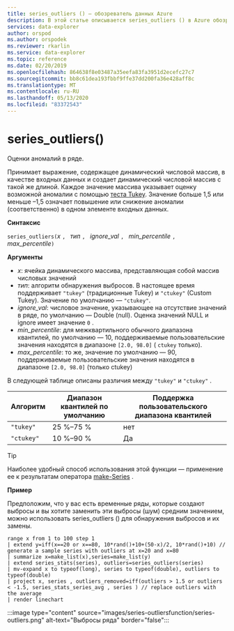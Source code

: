 ```yaml
---
title: series_outliers () — обозреватель данных Azure
description: В этой статье описывается series_outliers () в Azure обозреватель данных.
services: data-explorer
author: orspod
ms.author: orspodek
ms.reviewer: rkarlin
ms.service: data-explorer
ms.topic: reference
ms.date: 02/20/2019
ms.openlocfilehash: 864638f8e03487a35eefa83fa3951d2ecefc27c7
ms.sourcegitcommit: bb8c61dea193fbbf9ffe37dd200fa36e428aff8c
ms.translationtype: MT
ms.contentlocale: ru-RU
ms.lasthandoff: 05/13/2020
ms.locfileid: "83372543"
---
```

# <a name="series_outliers"></a>series_outliers()

Оценки аномалий в ряде.

Принимает выражение, содержащее динамический числовой массив, в качестве входных данных и создает динамический числовой массив с такой же длиной. Каждое значение массива указывает оценку возможной аномалии с помощью [теста Tukey](https://en.wikipedia.org/wiki/Outlier#Tukey.27s_test). Значение больше 1,5 или меньше –1,5 означает повышение или снижение аномалии (соответственно) в одном элементе входных данных.   

**Синтаксис**

`series_outliers(`*x* `, ` *тип* `, ` *ignore_val* `, ` *min_percentile* `, ` *max_percentile*`)`

**Аргументы**

* *x*: ячейка динамического массива, представляющая собой массив числовых значений
* *тип*: алгоритм обнаружения выбросов. В настоящее время поддерживает `"tukey"` (традиционные Tukey) и `"ctukey"` (Custom Tukey). Значение по умолчанию — `"ctukey"`.
* *ignore_val*: числовое значение, указывающее на отсутствие значений в ряде, по умолчанию — Double (null). Оценка значений NULL и ignore имеет значение `0` .
* *min_percentile*: для межквартильного обычного диапазона квантилей, по умолчанию — 10, поддерживаемые пользовательские значения находятся в диапазоне `[2.0, 98.0]` ( `ctukey` только). 
* *max_percentile*: то же, значение по умолчанию — 90, поддерживаемые пользовательские значения находятся в диапазоне `[2.0, 98.0]` (только ctukey) 

В следующей таблице описаны различия между `"tukey"` и `"ctukey"` .

| Алгоритм | Диапазон квантилей по умолчанию | Поддержка пользовательского диапазона квантилей |
|-----------|----------------------- |--------------------------------|
| `"tukey"` | 25 %–75 %              | нет                             |
| `"ctukey"`| 10 %–90 %              | Да                            |


> [!TIP]
> Наиболее удобный способ использования этой функции — применение ее к результатам оператора [make-Series](make-seriesoperator.md) .

**Пример**

Предположим, что у вас есть временные ряды, которые создают выбросы и вы хотите заменить эти выбросы (шум) средним значением, можно использовать series_outliers () для обнаружения выбросов и их замены.

<!-- csl: https://help.kusto.windows.net:443/Samples -->
```kusto
range x from 1 to 100 step 1 
| extend y=iff(x==20 or x==80, 10*rand()+10+(50-x)/2, 10*rand()+10) // generate a sample series with outliers at x=20 and x=80
| summarize x=make_list(x),series=make_list(y)
| extend series_stats(series), outliers=series_outliers(series)
| mv-expand x to typeof(long), series to typeof(double), outliers to typeof(double)
| project x, series , outliers_removed=iff(outliers > 1.5 or outliers < -1.5, series_stats_series_avg , series ) // replace outliers with the average
| render linechart
``` 

:::image type="content" source="images/series-outliersfunction/series-outliers.png" alt-text="Выбросы ряда" border="false":::
